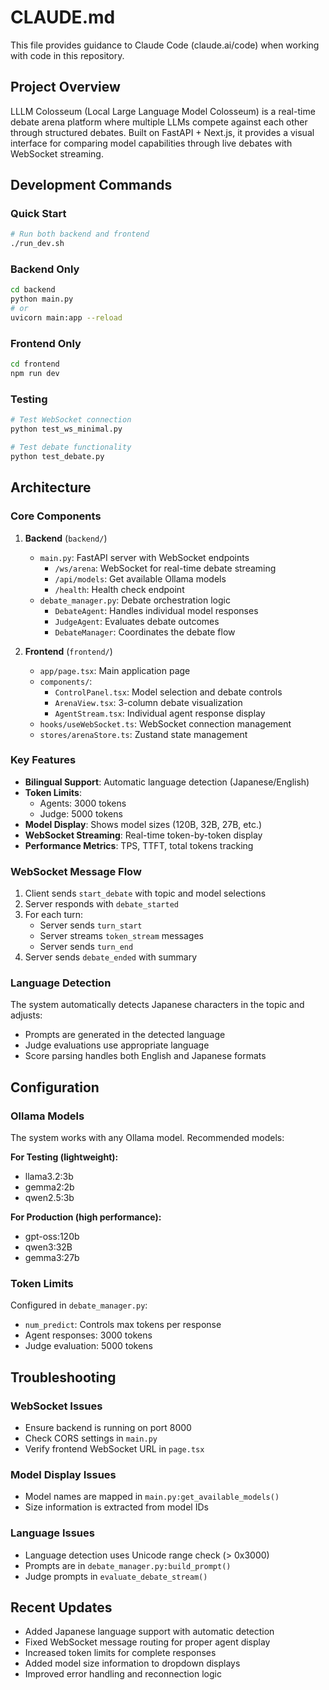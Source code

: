 # CLAUDE.md

This file provides guidance to Claude Code (claude.ai/code) when working with code in this repository.

## Project Overview

LLLM Colosseum (Local Large Language Model Colosseum) is a real-time debate arena platform where multiple LLMs compete against each other through structured debates. Built on FastAPI + Next.js, it provides a visual interface for comparing model capabilities through live debates with WebSocket streaming.

## Development Commands

### Quick Start
```bash
# Run both backend and frontend
./run_dev.sh
```

### Backend Only
```bash
cd backend
python main.py
# or
uvicorn main:app --reload
```

### Frontend Only
```bash
cd frontend
npm run dev
```

### Testing
```bash
# Test WebSocket connection
python test_ws_minimal.py

# Test debate functionality
python test_debate.py
```

## Architecture

### Core Components

1. **Backend** (`backend/`)
   - `main.py`: FastAPI server with WebSocket endpoints
     - `/ws/arena`: WebSocket for real-time debate streaming
     - `/api/models`: Get available Ollama models
     - `/health`: Health check endpoint
   - `debate_manager.py`: Debate orchestration logic
     - `DebateAgent`: Handles individual model responses
     - `JudgeAgent`: Evaluates debate outcomes
     - `DebateManager`: Coordinates the debate flow

2. **Frontend** (`frontend/`)
   - `app/page.tsx`: Main application page
   - `components/`:
     - `ControlPanel.tsx`: Model selection and debate controls
     - `ArenaView.tsx`: 3-column debate visualization
     - `AgentStream.tsx`: Individual agent response display
   - `hooks/useWebSocket.ts`: WebSocket connection management
   - `stores/arenaStore.ts`: Zustand state management

### Key Features

- **Bilingual Support**: Automatic language detection (Japanese/English)
- **Token Limits**: 
  - Agents: 3000 tokens
  - Judge: 5000 tokens
- **Model Display**: Shows model sizes (120B, 32B, 27B, etc.)
- **WebSocket Streaming**: Real-time token-by-token display
- **Performance Metrics**: TPS, TTFT, total tokens tracking

### WebSocket Message Flow

1. Client sends `start_debate` with topic and model selections
2. Server responds with `debate_started`
3. For each turn:
   - Server sends `turn_start`
   - Server streams `token_stream` messages
   - Server sends `turn_end`
4. Server sends `debate_ended` with summary

### Language Detection

The system automatically detects Japanese characters in the topic and adjusts:
- Prompts are generated in the detected language
- Judge evaluations use appropriate language
- Score parsing handles both English and Japanese formats

## Configuration

### Ollama Models
The system works with any Ollama model. Recommended models:

**For Testing (lightweight):**
- llama3.2:3b
- gemma2:2b
- qwen2.5:3b

**For Production (high performance):**
- gpt-oss:120b
- qwen3:32B
- gemma3:27b

### Token Limits
Configured in `debate_manager.py`:
- `num_predict`: Controls max tokens per response
- Agent responses: 3000 tokens
- Judge evaluation: 5000 tokens

## Troubleshooting

### WebSocket Issues
- Ensure backend is running on port 8000
- Check CORS settings in `main.py`
- Verify frontend WebSocket URL in `page.tsx`

### Model Display Issues
- Model names are mapped in `main.py:get_available_models()`
- Size information is extracted from model IDs

### Language Issues
- Language detection uses Unicode range check (> 0x3000)
- Prompts are in `debate_manager.py:build_prompt()`
- Judge prompts in `evaluate_debate_stream()`

## Recent Updates

- Added Japanese language support with automatic detection
- Fixed WebSocket message routing for proper agent display
- Increased token limits for complete responses
- Added model size information to dropdown displays
- Improved error handling and reconnection logic
